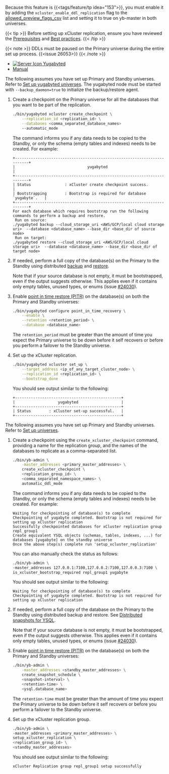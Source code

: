 <!--
+++
private = true
block_indexing: true
+++
-->

Because this feature is {{<tags/feature/tp idea="153">}}, you must enable it by adding the `xcluster_enable_ddl_replication` flag to the [allowed_preview_flags_csv](../../../../reference/configuration/yb-master/#allowed-preview-flags-csv) list and setting it to true on yb-master in both universes.

{{< tip >}}
Before setting up xCluster replication, ensure you have reviewed the [Prerequisites](../#prerequisites) and [Best practices](../#best-practices).
{{< /tip >}}

{{< note >}}
DDLs must be paused on the Primary universe during the entire set up process. {{<issue 26053>}}
{{< /note >}}

<ul class="nav nav-tabs-alt nav-tabs-yb custom-tabs">
  <li>
    <a href="#yugabyted" class="nav-link active" id="yugabyted-tab" data-bs-toggle="tab"
      role="tab" aria-controls="yugabyted" aria-selected="true">
      <img src="/icons/database.svg" alt="Server Icon">
      Yugabyted
    </a>
  </li>
  <li>
    <a href="#local" class="nav-link" id="local-tab" data-bs-toggle="tab"
      role="tab" aria-controls="local" aria-selected="false">
      <i class="icon-shell"></i>
      Manual
    </a>
  </li>
</ul>
<div class="tab-content">
  <div id="yugabyted" class="tab-pane fade show active" role="tabpanel" aria-labelledby="yugabyted-tab">

<!-- YugabyteD Setup -->

The following assumes you have set up Primary and Standby universes. Refer to [Set up yugabyted universes](../../../../reference/configuration/yugabyted/#start). The yugabyted node must be started with `--backup_daemon=true` to initialize the backup/restore agent.

1. Create a checkpoint on the Primary universe for all the databases that you want to be part of the replication.

    ```sh
    ./bin/yugabyted xcluster create_checkpoint \
        --replication_id <replication_id> \
        --databases <comma_separated_database_names>
        --automatic_mode
    ```

    The command informs you if any data needs to be copied to the Standby, or only the schema (empty tables and indexes) needs to be created. For example:

    ```output
    +-------------------------------------------------------------------------+
    |                                yugabyted                                |
    +-------------------------------------------------------------------------+
    | Status               : xCluster create checkpoint success.              |
    | Bootstrapping        : Bootstrap is required for database `yugabyte`.   |
    +-------------------------------------------------------------------------+
    For each database which requires bootstrap run the following commands to perform a backup and restore.
     Run on source:
    ./yugabyted backup --cloud_storage_uri <AWS/GCP/local cloud storage uri>  --database <database_name> --base_dir <base_dir of source node>
     Run on target:
    ./yugabyted restore --cloud_storage_uri <AWS/GCP/local cloud storage uri>  --database <database_name> --base_dir <base_dir of target node>
    ```

1. If needed, perform a full copy of the database(s) on the Primary to the Standby using distributed [backup](../../../../reference/configuration/yugabyted/#backup) and [restore](../../../../reference/configuration/yugabyted/#restore).

    Note that if your source database is not empty, it must be bootstrapped, even if the output suggests otherwise. This applies even if it contains only empty tables, unused types, or enums (issue [#24030](https://github.com/yugabyte/yugabyte-db/issues/24030)).

1. Enable [point in time restore (PITR)](../../../../manage/backup-restore/point-in-time-recovery/) on the database(s) on both the Primary and Standby universes:

    ```sh
    ./bin/yugabyted configure point_in_time_recovery \
        --enable \
        --retention <retention_period> \
        --database <database_name>
    ```

    The `retention_period` must be greater than the amount of time you expect the Primary universe to be down before it self recovers or before you perform a failover to the Standby universe.

1. Set up the xCluster replication.

    ```sh
    ./bin/yugabyted xcluster set_up \
        --target_address <ip_of_any_target_cluster_node> \
        --replication_id <replication_id> \
        --bootstrap_done
    ```

    You should see output similar to the following:

    ```output
    +-----------------------------------------------+
    |                   yugabyted                   |
    +-----------------------------------------------+
    | Status        : xCluster set-up successful.   |
    +-----------------------------------------------+

    ```

  </div>

  <div id="local" class="tab-pane fade " role="tabpanel" aria-labelledby="local-tab">

<!-- Manual Setup -->

The following assumes you have set up Primary and Standby universes. Refer to [Set up universes](../async-deployment/#set-up-universes).

1. Create a checkpoint using the `create_xcluster_checkpoint` command, providing a name for the replication group, and the names of the databases to replicate as a comma-separated list.

    ```sh
    ./bin/yb-admin \
        -master_addresses <primary_master_addresses> \
        create_xcluster_checkpoint \
        <replication_group_id> \
        <comma_separated_namespace_names> \
        automatic_ddl_mode
    ```

    The command informs you if any data needs to be copied to the Standby, or only the schema (empty tables and indexes) needs to be created. For example:

    ```output
    Waiting for checkpointing of database(s) to complete
    Checkpointing of yugabyte completed. Bootstrap is not required for setting up xCluster replication
    Successfully checkpointed databases for xCluster replication group repl_group1
    Create equivalent YSQL objects (schemas, tables, indexes, ...) for databases [yugabyte] on the standby universe
    Once the above step(s) complete run 'setup_xcluster_replication'
    ```

    You can also manually check the status as follows:

    ```sh
    ./bin/yb-admin \
    -master_addresses 127.0.0.1:7100,127.0.0.2:7100,127.0.0.3:7100 \
    is_xcluster_bootstrap_required repl_group1 yugabyte
    ```

    You should see output similar to the following:

    ```output
    Waiting for checkpointing of database(s) to complete
    Checkpointing of yugabyte completed. Bootstrap is not required for setting up xCluster replication
    ```

1. If needed, perform a full copy of the database on the Primary to the Standby using distributed backup and restore. See [Distributed snapshots for YSQL](../../../../manage/backup-restore/snapshot-ysql/).

    Note that if your source database is not empty, it must be bootstrapped, even if the output suggests otherwise. This applies even if it contains only empty tables, unused types, or enums (issue [#24030](https://github.com/yugabyte/yugabyte-db/issues/24030)).

1. Enable [point in time restore (PITR)](../../../../admin/yb-admin/#create-snapshot-schedule) on the database(s) on both the Primary and Standby universes:

    ```sh
    ./bin/yb-admin \
        -master_addresses <standby_master_addresses> \
        create_snapshot_schedule \
        <snapshot-interval> \
        <retention-time> \
        <ysql.database_name>
    ```

    The `retention-time` must be greater than the amount of time you expect the Primary universe to be down before it self recovers or before you perform a failover to the Standby universe.

1. Set up the xCluster replication group.

    ```sh
    ./bin/yb-admin \
    -master_addresses <primary_master_addresses> \
    setup_xcluster_replication \
    <replication_group_id> \
    <standby_master_addresses>
    ```

    You should see output similar to the following:

    ```output
    xCluster Replication group repl_group1 setup successfully
    ```


  </div>
</div>
